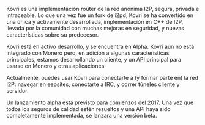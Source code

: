 Kovri es una implementación router de la red anónima I2P, segura, privada e intraceable. Lo que una vez fue un fork de i2pd, Kovri se ha convertido en una única y activamente desarrollada, implementación en C++ de I2P, llevada por la comunidad con muchas mejoras en seguridad, y nuevas características sobre su predecesor.

Kovri está en activo desarrollo, y se encuentra en Alpha. Kovri aún no está integrado con Monero pero, en adición a algunas características principales, estamos desarrollando un cliente, y un API principal para usarse en Monero y otras aplicaciones

Actualmente, puedes usar Kovri para conectarte a (y formar parte en) la red I2P: navegar en eepsites, conectarte a IRC, y correr túneles cliente y servidor.

Un lanzamiento alpha está previsto para comienzos del 2017. Una vez que todos los seguros de calidad estén resueltos y una API haya sido completamente implementada, se lanzara una versión beta.
